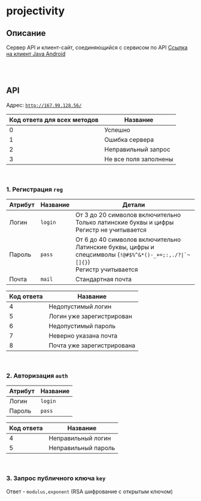 # projectivity

## Описание
Сервер API и клиент-сайт, соединяющийся с сервисом по API
[Ссылка на клиент Java Android]()

<br><br>

## API
Адрес: [``` http://167.99.128.56/ ```](http://167.99.128.56/)

Код ответа для всех методов | Название
---|---
0 | Успешно
1 | Ошибка сервера
2 | Неправильный запрос
3 | Не все поля заполнены

<br>

### 1. Регистрация ``` reg ```
Атрибут | Название | Детали
---|---|---
Логин | ``` login ``` | От 3 до 20 символов включительно<br>Только латинские буквы и цифры<br>Регистр не учитывается
Пароль | ``` pass ``` | От 6 до 40 символов включительно<br>Латинские буквы, цифры и спецсимволы (``` !@#$%^&*()-_+=;:,./?\|`~[]{} ```)<br>Регистр учитывается
Почта | ``` mail ``` | Стандартная почта

Код ответа | Название
---|---
4 | Недопустимый логин
5 | Логин уже зарегистрирован
6 | Недопустимый пароль
7 | Неверно указана почта
8 | Почта уже зарегистрирована

<br>

### 2. Авторизация ``` auth ```
Атрибут | Название
---|---
Логин | ``` login ``` 
Пароль | ``` pass ```

Код ответа | Название
---|---
4 | Неправильный логин
5 | Неправильный пароль

<br>

### 3. Запрос публичного ключа ``` key ```
Ответ - ``` modulus,exponent ``` (RSA шифрование с открытым ключом)
